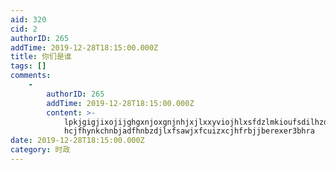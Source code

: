 ```yaml
---
aid: 320
cid: 2
authorID: 265
addTime: 2019-12-28T18:15:00.000Z
title: 你们是谁
tags: []
comments:
    -
        authorID: 265
        addTime: 2019-12-28T18:15:00.000Z
        content: >-
            lpkjgigjixojijghgxnjoxgnjnhjxjlxxyviojhlxsfdzlmkioufsdilhzdfkdyk
            hcjfhynkchnbjadfhnbzdjlxfsawjxfcuizxcjhfrbjjberexer3bhra
date: 2019-12-28T18:15:00.000Z
category: 时政
---
```



